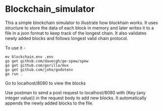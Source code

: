 # Blockchain_simulator

This a simple blockchain simulator to illustrate how blockhain works.
It uses structure to store the data of each block in memory and later writes it to a file in a json format to keep track of the longest chain.
It also validates newly added blocks and follows longest valid chain protocol.

To use it -

```
mv blockchain.env .env
go get github.com/davecgh/go-spew/spew
go get github.com/gorilla/mux
go get github.com/joho/godotenv
go run .
```

Go to localhost/8080 to view the blocks

Use postman to send a post request to localhost/8080 with {Key:(any integer value)} in the request body to add new blocks.
It automatically appends the newly added blocks to the file.

